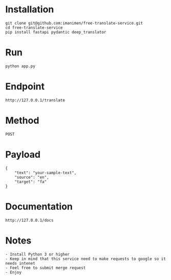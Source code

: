 # Installation 
    git clone git@github.com:imanimen/free-translate-service.git
    cd free-translate-service
    pip install fastapi pydantic deep_translator
# Run
    python app.py
# Endpoint
    http://127.0.0.1/translate
# Method 
    POST
# Payload
    {
        "text": "your-sample-text",
        "source": "en",
        "target": "fa"
    }
# Documentation
    http://127.0.0.1/docs

# Notes
    - Install Python 3 or higher
    - Keep in mind that this service need to make requests to google so it needs intenet
    - Feel free to submit merge request 
    - Enjoy
